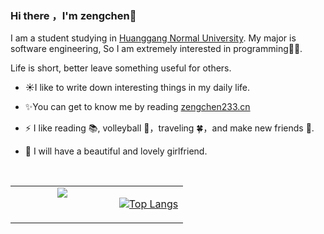 ### Hi there ，I'm zengchen👋

I am a student studying in [Huanggang Normal University](http://www.hgnu.edu.cn/). My major is software engineering, So I am extremely interested in programming👨‍💻.

Life is short, better leave something useful for others.

- ☀️I like to write down interesting things in my daily life.

- ✨You can get to know me by reading [zengchen233.cn](https://zengchen233.cn/)

- ⚡ I like reading 📚, volleyball 🏐，traveling 🍀，and make new friends 🙈.

- 🎀 I will have a beautiful and lovely girlfriend.

  <br>

<table>
<tr>
<td valign="top" width="60%" align="center">
<a href="https://github.com/zengchen233"><img align="center" src="https://github-readme-stats-seven-roan-82.vercel.app/api?username=zengchen233&count_private=true&show_icons=true&theme=buefy"/></a>  
</td>
<td valign="top" width="40%" align="center">

[![Top Langs](https://github-readme-stats-seven-roan-82.vercel.app/api/top-langs/?username=zengchen233&hide=HTML,css,JavaScript)](https://github.com/azeng233)

</td>
</tr>
</table>

